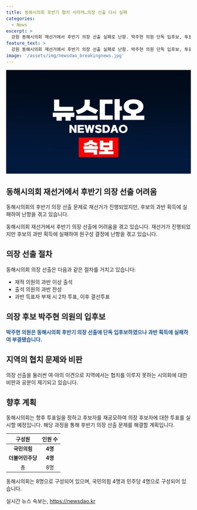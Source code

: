 ```yaml
---
title: 동해시의회 후반기 협치 사라져…의장 선출 다시 실패
categories:
  - News
excerpt: >
  강원 동해시의회 재선거에서 후반기 의장 선출 실패로 난항. 박주현 의원 단독 입후보, 투표로 모두 4표 획득 실패. 국민의힘 4, 민주당 4 의원으로 구성된 의회, 민주당 의원들 무효표로 기록. 협치 실패, 비판과 고지 않은 시선. 다음 투표일에 재공모 후보자 투표 실시 예정.
feature_text: >
  강원 동해시의회 재선거에서 후반기 의장 선출 실패로 난항. 박주현 의원 단독 입후보, 투표로 모두 4표 획득 실패. 국민의힘 4, 민주당 4 의원으로 구성된 의회, 민주당 의원들 무효표로 기록. 협치 실패, 비판과 고지 않은 시선. 다음 투표일에 재공모 후보자 투표 실시 예정.
image: '/assets/img/newsdao_breakingnews.jpg'
---
```


<p><img src="/assets/img/newsdao_breakingnews.jpg" alt="koreaapp 속보" /></p>

<h2 data-ke-size="size26">동해시의회 재선거에서 후반기 의장 선출 어려움</h2>

<p>동해시의회의 후반기 의장 선출 문제로 재선거가 진행되었지만, 후보의 과반 획득에 실패하여 난항을 겪고 있습니다.</p>

<p data-ke-size="size16">동해시의회 재선거에서 후반기 의장 선출에 어려움을 겪고 있습니다. 재선거가 진행되었지만 후보의 과반 획득에 실패하여 원구성 결정에 난항을 겪고 있습니다.</p>

<h2 data-ke-size="size24">의장 선출 절차</h2>

<p>동해시의회 의장 선출은 다음과 같은 절차를 거치고 있습니다:</p>

<ul>
<li>재적 의원의 과반 이상 출석</li>
<li>출석 의원의 과반 찬성</li>
<li>과반 득표자 부재 시 2차 투표, 이후 결선투표</li>
</ul>

<h2 data-ke-size="size24">의장 후보 박주현 의원의 입후보</h2>

<p><b><span style="color: #1a5490;">박주현 의원은 동해시의회 후반기 의장 선출에 단독 입후보하였으나 과반 획득에 실패하여 부결됐습니다.</span></b></p>

<h2 data-ke-size="size24">지역의 협치 문제와 비판</h2>

<p>의장 선출을 둘러싼 여·야의 이견으로 지역에서는 협치를 이루지 못하는 시의회에 대한 비판과 공분이 제기되고 있습니다.</p>

<h2 data-ke-size="size24">향후 계획</h2>

<p>동해시의회는 향후 투표일을 정하고 후보자를 재공모하여 의장 후보자에 대한 투표를 실시할 예정입니다. 해당 과정을 통해 후반기 의장 선출 문제를 해결할 계획입니다.</p>

<p data-ke-size="size16"></p>

<table>
<thead>
<tr>
<th style="text-align: center;">구성원</th>
<th style="text-align: center;">인원 수</th>
</tr>
</thead>
<tbody>
<tr>
<td style="text-align: center;"><b>국민의힘</b></td>
<td style="text-align: center;"><b>4명</b></td>
</tr>
<tr>
<td style="text-align: center;"><b>더불어민주당</b></td>
<td style="text-align: center;"><b>4명</b></td>
</tr>
<tr>
<td style="text-align: center;">총</td>
<td style="text-align: center;">8명</td>
</tr>
</tbody>
</table>

<p data-ke-size="size16">동해시의회는 8명으로 구성되어 있으며, 국민의힘 4명과 민주당 4명으로 구성되어 있습니다.</p>
실시간 뉴스 속보는, <a href="https://newsdao.kr" rel="dofollow">https://newsdao.kr</a>


